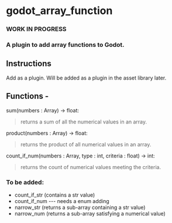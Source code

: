 # godot_array_function

### WORK IN PROGRESS

### A plugin to add array functions to Godot.

## Instructions
Add as a plugin. Will be added as a plugin in the asset library later.


## Functions - 

sum(numbers : Array) -> float:

> returns a sum of all the numerical values in an array.


product(numbers : Array) -> float:

> returns the product of all numerical values in an array.

count_if_num(numbers : Array, type : int, criteria : float) -> int:

> returns the count of numerical values meeting the criteria.

### To be added:
- count_if_str (contains a str value) 
- count_if_num --- needs a enum adding
- narrow_str (returns a sub-array containing a str value)
- narrow_num (returns a sub-array satisfying a numerical value)
  

